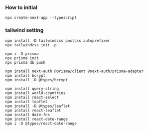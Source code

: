 ### How to initial
```shell
npx create-next-app --typescript
```

### tailwind setting

```shell
npm install -D tailwindcss postcss autoprefixer
npx tailwindcss init -p
```

```shell
npm i -D prisma
npx prisma init
npx prisma db push
```

```shell
npm install next-auth @prisma/client @next-auth/prisma-adapter
npm install bcrypt
npm install -D @types/bcrypt
```

```shell
npm install query-string
npm install world-countries
npm install react-select
npm install leaflet
npm install -D @types/leaflet
npm install react-leaflet
npm install date-fns
npm install react-date-range
npm i -D @types/react-date-range
```


